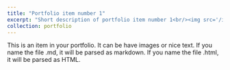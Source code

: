 ```yaml
---
title: "Portfolio item number 1"
excerpt: "Short description of portfolio item number 1<br/><img src='/images/500x300.jpg'>"
collection: portfolio
---
```


This is an item in your portfolio. It can be have images or nice text. If you name the file .md, it will be parsed as markdown. If you name the file .html, it will be parsed as HTML. 
